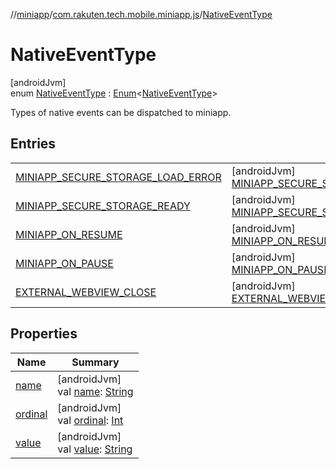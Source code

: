 //[miniapp](../../../index.md)/[com.rakuten.tech.mobile.miniapp.js](../index.md)/[NativeEventType](index.md)

# NativeEventType

[androidJvm]\
enum [NativeEventType](index.md) : [Enum](https://kotlinlang.org/api/latest/jvm/stdlib/kotlin/-enum/index.html)&lt;[NativeEventType](index.md)&gt; 

Types of native events can be dispatched to miniapp.

## Entries

| | |
|---|---|
| [MINIAPP_SECURE_STORAGE_LOAD_ERROR](-m-i-n-i-a-p-p_-s-e-c-u-r-e_-s-t-o-r-a-g-e_-l-o-a-d_-e-r-r-o-r/index.md) | [androidJvm]<br>[MINIAPP_SECURE_STORAGE_LOAD_ERROR](-m-i-n-i-a-p-p_-s-e-c-u-r-e_-s-t-o-r-a-g-e_-l-o-a-d_-e-r-r-o-r/index.md)("miniappsecurestorageloaderror") |
| [MINIAPP_SECURE_STORAGE_READY](-m-i-n-i-a-p-p_-s-e-c-u-r-e_-s-t-o-r-a-g-e_-r-e-a-d-y/index.md) | [androidJvm]<br>[MINIAPP_SECURE_STORAGE_READY](-m-i-n-i-a-p-p_-s-e-c-u-r-e_-s-t-o-r-a-g-e_-r-e-a-d-y/index.md)("miniappsecurestorageready") |
| [MINIAPP_ON_RESUME](-m-i-n-i-a-p-p_-o-n_-r-e-s-u-m-e/index.md) | [androidJvm]<br>[MINIAPP_ON_RESUME](-m-i-n-i-a-p-p_-o-n_-r-e-s-u-m-e/index.md)("miniappresume") |
| [MINIAPP_ON_PAUSE](-m-i-n-i-a-p-p_-o-n_-p-a-u-s-e/index.md) | [androidJvm]<br>[MINIAPP_ON_PAUSE](-m-i-n-i-a-p-p_-o-n_-p-a-u-s-e/index.md)("miniapppause") |
| [EXTERNAL_WEBVIEW_CLOSE](-e-x-t-e-r-n-a-l_-w-e-b-v-i-e-w_-c-l-o-s-e/index.md) | [androidJvm]<br>[EXTERNAL_WEBVIEW_CLOSE](-e-x-t-e-r-n-a-l_-w-e-b-v-i-e-w_-c-l-o-s-e/index.md)("miniappwebviewclosed") |

## Properties

| Name | Summary |
|---|---|
| [name](../../com.rakuten.tech.mobile.miniapp.permission/-mini-app-custom-permission-result/-a-l-l-o-w-e-d/index.md#-372974862%2FProperties%2F1451286739) | [androidJvm]<br>val [name](../../com.rakuten.tech.mobile.miniapp.permission/-mini-app-custom-permission-result/-a-l-l-o-w-e-d/index.md#-372974862%2FProperties%2F1451286739): [String](https://kotlinlang.org/api/latest/jvm/stdlib/kotlin/-string/index.html) |
| [ordinal](../../com.rakuten.tech.mobile.miniapp.permission/-mini-app-custom-permission-result/-a-l-l-o-w-e-d/index.md#-739389684%2FProperties%2F1451286739) | [androidJvm]<br>val [ordinal](../../com.rakuten.tech.mobile.miniapp.permission/-mini-app-custom-permission-result/-a-l-l-o-w-e-d/index.md#-739389684%2FProperties%2F1451286739): [Int](https://kotlinlang.org/api/latest/jvm/stdlib/kotlin/-int/index.html) |
| [value](value.md) | [androidJvm]<br>val [value](value.md): [String](https://kotlinlang.org/api/latest/jvm/stdlib/kotlin/-string/index.html) |
